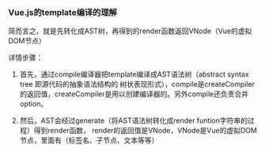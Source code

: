 ### Vue.js的template编译的理解

简而言之，就是先转化成AST树，再得到的render函数返回VNode（Vue的虚拟DOM节点）

详情步骤：

1. 首先，通过compile编译器把template编译成AST语法树（abstract syntax tree 即源代码的抽象语法结构的
树状表现形式），compile是createCompiler的返回值，createCompiler是用以创建编译器的。另外compile还负责合并option。
    
2. 然后，AST会经过generate（将AST语法树转化成render funtion字符串的过程）得到render函数，
render的返回值是VNode，VNode是Vue的虚拟DOM节点，里面有（标签名、子节点、文本等等）